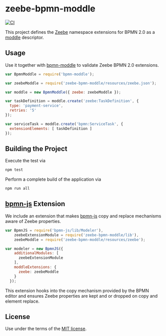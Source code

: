 # zeebe-bpmn-moddle

[![CI](https://github.com/camunda-cloud/zeebe-bpmn-moddle/workflows/CI/badge.svg)](https://github.com/camunda-cloud/zeebe-bpmn-moddle/actions?query=workflow%3ACI)

This project defines the [Zeebe](https://zeebe.io) namespace extensions for BPMN 2.0 as a [moddle](https://github.com/bpmn-io/moddle) descriptor.

## Usage

Use it together with [bpmn-moddle](https://github.com/bpmn-io/bpmn-moddle) to validate Zeebe BPMN 2.0 extensions.

```javascript
var BpmnModdle = require('bpmn-moddle');

var zeebeModdle = require('zeebe-bpmn-moddle/resources/zeebe.json');

var moddle = new BpmnModdle({ zeebe: zeebeModdle });

var taskDefinition = moddle.create('zeebe:TaskDefinition', {
  type: 'payment-service',
  retries: '5'
});

var serviceTask = moddle.create('bpmn:ServiceTask', {
  extensionElements: [ taskDefinition ]
});
```

## Building the Project

Execute the test via

```sh
npm test
```

Perform a complete build of the application via

```sh
npm run all
```

## [bpmn-js](https://github.com/bpmn-io/bpmn-js) Extension

We include an extension that makes [bpmn-js](https://github.com/bpmn-io/bpmn-js) copy and replace mechanisms aware of Zeebe properties.

```js
var BpmnJS = require('bpmn-js/lib/Modeler'),
    zeebeExtensionModule = require('zeebe-bpmn-moddle/lib'),
    zeebeModdle = require('zeebe-bpmn-moddle/resources/zeebe');

var modeler = new BpmnJS({
    additionalModules: [
      zeebeExtensionModule
    ],
    moddleExtensions: {
      zeebe: zeebeModdle
    }
  });
```

This extension hooks into the copy mechanism provided by the BPMN editor and ensures Zeebe properties are kept and or dropped on copy and element replace.

## License

Use under the terms of the [MIT license](http://opensource.org/licenses/MIT).
